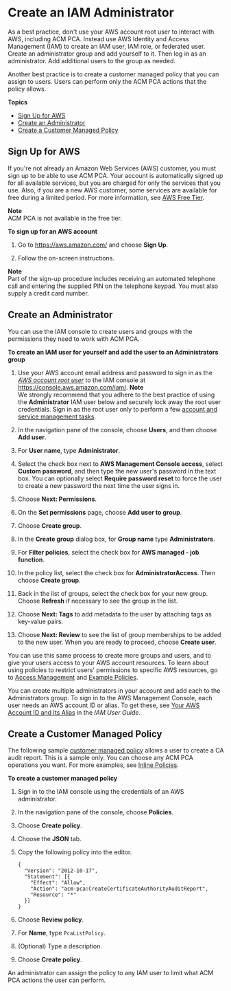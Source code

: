 # Create an IAM Administrator<a name="PcaIamAdmin"></a>

As a best practice, don't use your AWS account root user to interact with AWS, including ACM PCA\. Instead use AWS Identity and Access Management \(IAM\) to create an IAM user, IAM role, or federated user\. Create an administrator group and add yourself to it\. Then log in as an administrator\. Add additional users to the group as needed\. 

Another best practice is to create a customer managed policy that you can assign to users\. Users can perform only the ACM PCA actions that the policy allows\. 

**Topics**
+ [Sign Up for AWS](#setup-aws)
+ [Create an Administrator](#create-iam-admin)
+ [Create a Customer Managed Policy](#restrict-permissions)

## Sign Up for AWS<a name="setup-aws"></a>

If you're not already an Amazon Web Services \(AWS\) customer, you must sign up to be able to use ACM PCA\. Your account is automatically signed up for all available services, but you are charged for only the services that you use\. Also, if you are a new AWS customer, some services are available for free during a limited period\. For more information, see [AWS Free Tier](https://aws.amazon.com/free/)\. 

**Note**  
ACM PCA is not available in the free tier\.

**To sign up for an AWS account**

1. Go to [https://aws\.amazon\.com/](https://aws.amazon.com/) and choose **Sign Up**\. 

1. Follow the on\-screen instructions\.

**Note**  
Part of the sign\-up procedure includes receiving an automated telephone call and entering the supplied PIN on the telephone keypad\. You must also supply a credit card number\. 

## Create an Administrator<a name="create-iam-admin"></a>

You can use the IAM console to create users and groups with the permissions they need to work with ACM PCA\.

**To create an IAM user for yourself and add the user to an Administrators group**

1. Use your AWS account email address and password to sign in as the *[AWS account root user](https://docs.aws.amazon.com/IAM/latest/UserGuide/id_root-user.html)* to the IAM console at [https://console\.aws\.amazon\.com/iam/](https://console.aws.amazon.com/iam/)\.
**Note**  
We strongly recommend that you adhere to the best practice of using the **Administrator** IAM user below and securely lock away the root user credentials\. Sign in as the root user only to perform a few [account and service management tasks](https://docs.aws.amazon.com/general/latest/gr/aws_tasks-that-require-root.html)\.

1. In the navigation pane of the console, choose **Users**, and then choose **Add user**\.

1. For **User name**, type **Administrator**\.

1. Select the check box next to **AWS Management Console access**, select **Custom password**, and then type the new user's password in the text box\. You can optionally select **Require password reset** to force the user to create a new password the next time the user signs in\.

1. Choose **Next: Permissions**\.

1. On the **Set permissions** page, choose **Add user to group**\.

1. Choose **Create group**\.

1. In the **Create group** dialog box, for **Group name** type **Administrators**\.

1. For **Filter policies**, select the check box for **AWS managed \- job function**\.

1. In the policy list, select the check box for **AdministratorAccess**\. Then choose **Create group**\.

1. Back in the list of groups, select the check box for your new group\. Choose **Refresh** if necessary to see the group in the list\.

1. Choose **Next: Tags** to add metadata to the user by attaching tags as key\-value pairs\.

1. Choose **Next: Review** to see the list of group memberships to be added to the new user\. When you are ready to proceed, choose **Create user**\.

You can use this same process to create more groups and users, and to give your users access to your AWS account resources\. To learn about using policies to restrict users' permissions to specific AWS resources, go to [Access Management](https://docs.aws.amazon.com/IAM/latest/UserGuide/access.html) and [Example Policies](https://docs.aws.amazon.com/IAM/latest/UserGuide/access_policies_examples.html)\.

You can create multiple administrators in your account and add each to the Administrators group\. To sign in to the AWS Management Console, each user needs an AWS account ID or alias\. To get these, see [Your AWS Account ID and Its Alias](https://docs.aws.amazon.com/IAM/latest/UserGuide/console_account-alias.html) in the *IAM User Guide*\. 

## Create a Customer Managed Policy<a name="restrict-permissions"></a>

The following sample [customer managed policy](https://docs.aws.amazon.com/IAM/latest/UserGuide/access_policies_managed-using.html#create-managed-policy-console) allows a user to create a CA audit report\. This is a sample only\. You can choose any ACM PCA operations you want\. For more examples, see [Inline Policies](auth-inlinepolicies.md)\. 

**To create a customer managed policy**

1. Sign in to the IAM console using the credentials of an AWS administrator\.

1. In the navigation pane of the console, choose **Policies**\.

1. Choose **Create policy**\.

1. Choose the **JSON** tab\.

1. Copy the following policy into the editor\.

   ```
   {
     "Version": "2012-10-17",
     "Statement": [{
       "Effect": "Allow",
       "Action": "acm-pca:CreateCertificateAuthorityAuditReport",
       "Resource": "*"
     }]
   }
   ```

1. Choose **Review policy**\.

1. For **Name**, type `PcaListPolicy`\.

1. \(Optional\) Type a description\.

1. Choose **Create policy**\.

An administrator can assign the policy to any IAM user to limit what ACM PCA actions the user can perform\.